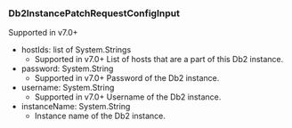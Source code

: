 ### Db2InstancePatchRequestConfigInput
Supported in v7.0+

- hostIds: list of System.Strings
  - Supported in v7.0+
      List of hosts that are a part of this Db2 instance.
- password: System.String
  - Supported in v7.0+
      Password of the Db2 instance.
- username: System.String
  - Supported in v7.0+
      Username of the Db2 instance.
- instanceName: System.String
  - Instance name of the Db2 instance.
